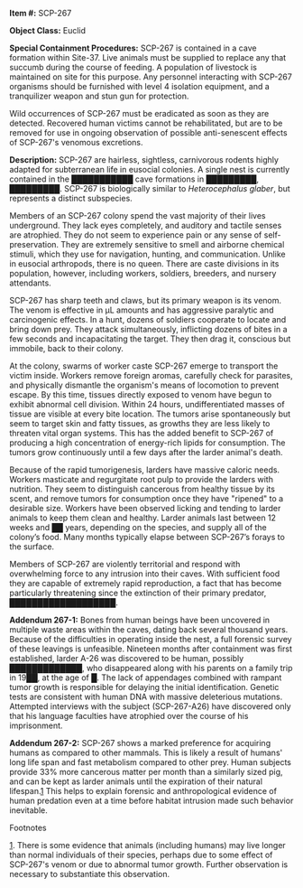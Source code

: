 **Item #:** SCP-267

**Object Class:** Euclid

**Special Containment Procedures:** SCP-267 is contained in a cave formation within Site-37. Live animals must be supplied to replace any that succumb during the course of feeding. A population of livestock is maintained on site for this purpose. Any personnel interacting with SCP-267 organisms should be furnished with level 4 isolation equipment, and a tranquilizer weapon and stun gun for protection.

Wild occurrences of SCP-267 must be eradicated as soon as they are detected. Recovered human victims cannot be rehabilitated, but are to be removed for use in ongoing observation of possible anti-senescent effects of SCP-267's venomous excretions.

**Description:** SCP-267 are hairless, sightless, carnivorous rodents highly adapted for subterranean life in eusocial colonies. A single nest is currently contained in the ███████████ cave formations in █████████, █████████. SCP-267 is biologically similar to _Heterocephalus glaber_, but represents a distinct subspecies.

Members of an SCP-267 colony spend the vast majority of their lives underground. They lack eyes completely, and auditory and tactile senses are atrophied. They do not seem to experience pain or any sense of self-preservation. They are extremely sensitive to smell and airborne chemical stimuli, which they use for navigation, hunting, and communication. Unlike in eusocial arthropods, there is no queen. There are caste divisions in its population, however, including workers, soldiers, breeders, and nursery attendants.

SCP-267 has sharp teeth and claws, but its primary weapon is its venom. The venom is effective in µL amounts and has aggressive paralytic and carcinogenic effects. In a hunt, dozens of soldiers cooperate to locate and bring down prey. They attack simultaneously, inflicting dozens of bites in a few seconds and incapacitating the target. They then drag it, conscious but immobile, back to their colony.

At the colony, swarms of worker caste SCP-267 emerge to transport the victim inside. Workers remove foreign aromas, carefully check for parasites, and physically dismantle the organism's means of locomotion to prevent escape. By this time, tissues directly exposed to venom have begun to exhibit abnormal cell division. Within 24 hours, undifferentiated masses of tissue are visible at every bite location. The tumors arise spontaneously but seem to target skin and fatty tissues, as growths they are less likely to threaten vital organ systems. This has the added benefit to SCP-267 of producing a high concentration of energy-rich lipids for consumption. The tumors grow continuously until a few days after the larder animal's death.

Because of the rapid tumorigenesis, larders have massive caloric needs. Workers masticate and regurgitate root pulp to provide the larders with nutrition. They seem to distinguish cancerous from healthy tissue by its scent, and remove tumors for consumption once they have "ripened" to a desirable size. Workers have been observed licking and tending to larder animals to keep them clean and healthy. Larder animals last between 12 weeks and ██ years, depending on the species, and supply all of the colony’s food. Many months typically elapse between SCP-267’s forays to the surface.

Members of SCP-267 are violently territorial and respond with overwhelming force to any intrusion into their caves. With sufficient food they are capable of extremely rapid reproduction, a fact that has become particularly threatening since the extinction of their primary predator, ███████████████████.

**Addendum 267-1:** Bones from human beings have been uncovered in multiple waste areas within the caves, dating back several thousand years. Because of the difficulties in operating inside the nest, a full forensic survey of these leavings is unfeasible. Nineteen months after containment was first established, larder A-26 was discovered to be human, possibly █████████████, who disappeared along with his parents on a family trip in 19██, at the age of █. The lack of appendages combined with rampant tumor growth is responsible for delaying the initial identification. Genetic tests are consistent with human DNA with massive deleterious mutations. Attempted interviews with the subject (SCP-267-A26) have discovered only that his language faculties have atrophied over the course of his imprisonment.

**Addendum 267-2:** SCP-267 shows a marked preference for acquiring humans as compared to other mammals. This is likely a result of humans' long life span and fast metabolism compared to other prey. Human subjects provide 33% more cancerous matter per month than a similarly sized pig, and can be kept as larder animals until the expiration of their natural lifespan.[1](javascript:;) This helps to explain forensic and anthropological evidence of human predation even at a time before habitat intrusion made such behavior inevitable.

Footnotes

[1](javascript:;). There is some evidence that animals (including humans) may live longer than normal individuals of their species, perhaps due to some effect of SCP-267's venom or due to abnormal tumor growth. Further observation is necessary to substantiate this observation.